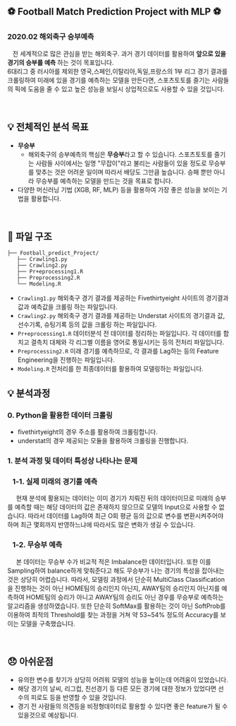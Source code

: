 ## :soccer: Football Match Prediction Project with MLP :soccer:

###  2020.02 해외축구 승부예측
&nbsp;&nbsp; 전 세계적으로 많은 관심을 받는 해외축구. 과거 경기 데이터를 활용하여 __앞으로 있을 경기의 승부를 예측__ 하는 것이 목표입니다. <br>
6대리그 중 러시아를 제외한 영국,스페인,이탈리아,독일,프랑스의 1부 리그 경기 결과를 크롤링하여 미래에 있을 경기를 예측하는 모델을 만든다면, 스포츠토토를 즐기는 사람들의 픽에 도움을 줄 수 있고 높은 성능을 보일시 상업적으로도 사용할 수 있을 것입니다.

<br>

## :bulb: 전체적인 분석 목표
  - **무승부**
    + 해외축구의 승부예측의 핵심은 **무승부**라고 할 수 있습니다. 스포츠토토를 즐기는 사람들 사이에서는 일명 "무잡이"라고 불리는 사람들이 있을 정도로 무승부를 맞추는 것은 어려운 일이며 따라서 배당도 그만큼 높습니다. 승패 뿐만 아니라 무승부를 예측하는 모델을 만드는 것을 목표로 합니다. <br>
  - 다양한 머신러닝 기법 (XGB, RF, MLP) 등을 활용하여 가장 좋은 성능을 보이는 기법을 활용합니다.

<br>

## :file_folder: 파일 구조
```
├── Football_predict_Project/
   ├── Crawling1.py
   ├── Crawling2.py
   ├── Pr+eprocessing1.R
   ├── Preprocessing2.R
   └── Modeling.R
```
 - `Crawling1.py` 해외축구 경기 결과를 제공하는 Fivethirtyeight 사이트의 경기결과 값과 예측값을 크롤링 하는 파일입니다.
 - `Crawling2.py` 해외축구 경기 결과를 제공하는 Understat 사이트의 경기결과 값, 선수기록, 슈팅기록 등의 값을 크롤링 하는 파일입니다.
 - `Pr+eprocessing1.R` 데이터분석 전 데이터를 정리하는 파일입니다. 각 데이터를 합치고 결측치 대체와 각 리그별 이름을 영어로 통일시키는 등의 전처리 파일입니다.
 - `Preprocessing2.R` 미래 경기를 예측하므로, 각 결과를 Lag하는 등의 Feature Engineering을 진행하는 파일입니다.
 - `Modeling.R` 전처리를 한 최종데이터를 활용하여 모델링하는 파일입니다.
 
## :bulb: 분석과정
### 0. Python을 활용한 데이터 크롤링
 * fivethirtyeight의 경우 주소를 활용하여 크롤링합니다. <br>
 * understat의 경우 제공되는 모듈을 활용하여 크롤링을 진행합니다. <br>
 
### 1. 분석 과정 및 데이터 특성상 나타나는 문제
### &nbsp;&nbsp; 1-1. 실제 미래의 경기를 예측<br>
&nbsp;&nbsp;&nbsp;&nbsp; 현재 분석에 활용되는 데이터는 이미 경기가 치뤄진 뒤의 데이터이므로 미래의 승부를 예측할 때는 해당 데이터의 값은 존재하지 않으므로 모델의 Input으로 사용할 수 없습니다. 따라서 데이터를 Lag하여 최근 O회 평균 등의 값으로 변수를 변환시켜주어야 하며 최근 몇회까지 반영하느냐에 따라서도 많은 변화가 생길 수 있습니다.
 
 
 ### &nbsp;&nbsp; 1-2. 무승부 예측<br>
 &nbsp;&nbsp;&nbsp;&nbsp; 본 데이터는 무승부 수가 비교적 적은 Imbalance한 데이터입니다. 또한 이를 Sampling하여 balance하게 맞춰준다고 해도 무승부가 나는 경기의 특성을 잡아내는 것은 상당히 어렵습니다. 따라서, 모델링 과정에서 단순히 MultiClass Classification을 진행하는 것이 아닌 HOME팀의 승리인지 아닌지, AWAY팀의 승리인지 아닌지를 예측하여 HOME팀의 승리가 아니고 AWAY팀의 승리도 아닌 경우를 무승부로 예측하는 알고리즘을 생성하였습니다. 또한 단순히 SoftMax를 활용하는 것이 아닌 SoftProb를 이용하여 최적의 Threshold를 찾는 과정을 거쳐 약 53~54% 정도의 Accuracy를 보이는 모델을 구축했습니다.
 
<br>

  ## :disappointed: 아쉬운점
  - 유의한 변수를 찾기가 상당히 어려워 모델의 성능을 높이는데 어려움이 있었습니다. <br>
  - 해당 경기의 날씨, 리그컵, 친선경기 등 다른 모든 경기에 대한 정보가 있었다면 선수의 피로도 등을 반영할 수 있을 것입니다.  <br>
  - 경기 전 사람들의 의견등을 비정형데이터로 활용할 수 있다면 좋은 feature가 될 수 있을것으로 예상됩니다. <br>
